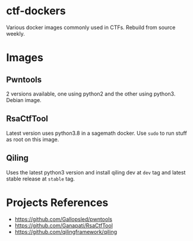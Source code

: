 # ctf-dockers
Various docker images commonly used in CTFs.
Rebuild from source weekly.

# Images

## Pwntools

2 versions available, one using python2 and the other using python3. Debian image.

## RsaCtfTool

Latest version uses python3.8 in a sagemath docker.
Use `sudo` to run stuff as root on this image.

## Qiling

Uses the latest python3 version and install qiling dev at `dev` tag and latest stable release at `stable` tag.


# Projects References

- https://github.com/Gallopsled/pwntools
- https://github.com/Ganapati/RsaCtfTool
- https://github.com/qilingframework/qiling

